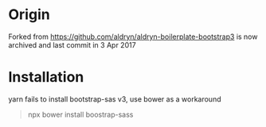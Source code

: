 # Origin

Forked from
https://github.com/aldryn/aldryn-boilerplate-bootstrap3
is now archived and last commit in 3 Apr 2017

# Installation

yarn fails to install bootstrap-sas v3, use bower as a workaround

> npx bower install boostrap-sass
